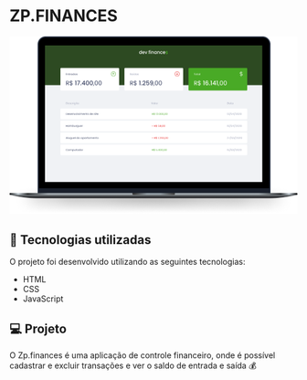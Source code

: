 # ZP.FINANCES



<img src='./devfinances.png'>



## 🚀 Tecnologias utilizadas

O projeto foi desenvolvido utilizando as seguintes tecnologias:

- HTML
- CSS
- JavaScript



## 💻 Projeto

O Zp.finances é uma aplicação de controle financeiro, onde é possível cadastrar e excluir transações e ver o saldo de entrada e saída 💰


